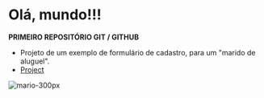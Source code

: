 # Olá, mundo!!!
 <b>PRIMEIRO REPOSITÓRIO GIT / GITHUB</b> 
* Projeto de um exemplo de formulário de cadastro, para um "marido de aluguel".
* [Project](https://emersonlucirio.github.io/Ola-Mundo/)

![mario-300px](https://github.com/DUG1914/Ola-Mundo/assets/112041088/9819af27-e7e7-4d63-af50-0eb1e38a4709)




